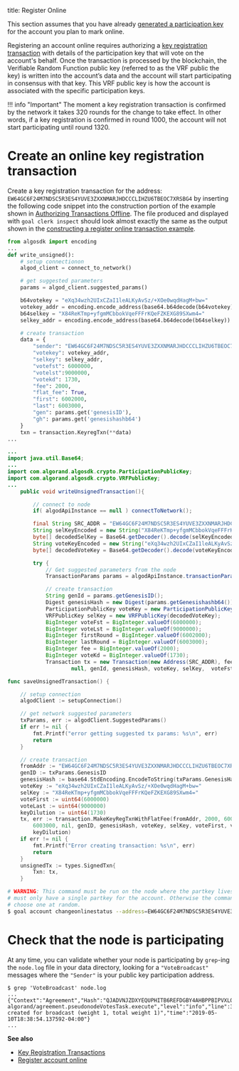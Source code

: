 title: Register Online

This section assumes that you have already [generated a participation key](generate_keys.md) for the account you plan to mark online. 

Registering an account online requires authorizing a [key registration transaction](../../feature-guides/transactions.md#key-registration-transaction) with details of the participation key that will vote on the account's behalf. Once the transaction is processed by the blockchain, the Verifiable Random Function public key (referred to as the VRF public the key) is written into the account’s data and the account will start participating in consensus with that key. This VRF public key is how the account is associated with the specific participation keys.

!!! info "Important"
	The moment a key registration transaction is confirmed by the network it takes 320 rounds for the change to take effect. In other words, if a key registration is confirmed in round 1000, the account will not start participating until round 1320.

# Create an online key registration transaction

Create a key registration transaction for the address: `EW64GC6F24M7NDSC5R3ES4YUVE3ZXXNMARJHDCCCLIHZU6TBEOC7XRSBG4` by inserting the following code snippet into the construction portion of the example shown in [Authorizing Transactions Offline](../../feature-guides/offline_transactions.md#unsigned-transaction-file-operations). The file produced and displayed with `goal clerk inspect` should look almost exactly the same as the output shown in the [constructing a register online transaction example](../../feature-guides/transactions.md#register-account-online). 


```python tab="Python"
from algosdk import encoding
...
def write_unsigned():
	# setup connectionon
    algod_client = connect_to_network()

    # get suggested parameters
    params = algod_client.suggested_params()

    b64votekey = "eXq34wzh2UIxCZaI1leALKyAvSz/+XOe0wqdHagM+bw="
    votekey_addr = encoding.encode_address(base64.b64decode(b64votekey))
    b64selkey = "X84ReKTmp+yfgmMCbbokVqeFFFrKQeFZKEXG89SXwm4="
    selkey_addr = encoding.encode_address(base64.b64decode(b64selkey))

    # create transaction
    data = {
        "sender": "EW64GC6F24M7NDSC5R3ES4YUVE3ZXXNMARJHDCCCLIHZU6TBEOC7XRSBG4",
        "votekey": votekey_addr,
        "selkey": selkey_addr,
        "votefst": 6000000,
        "votelst":9000000,
        "votekd": 1730,
        "fee": 2000,
        "flat_fee": True,
        "first": 6002000,
        "last": 6003000,
        "gen": params.get('genesisID'),
        "gh": params.get('genesishashb64')
    }
    txn = transaction.KeyregTxn(**data)
...
```

```java tab="Java"
...
import java.util.Base64;
...
import com.algorand.algosdk.crypto.ParticipationPublicKey;
import com.algorand.algosdk.crypto.VRFPublicKey;
...
    public void writeUnsignedTransaction(){

        // connect to node
        if( algodApiInstance == null ) connectToNetwork();

        final String SRC_ADDR = "EW64GC6F24M7NDSC5R3ES4YUVE3ZXXNMARJHDCCCLIHZU6TBEOC7XRSBG4";
        String selKeyEncoded = new String("X84ReKTmp+yfgmMCbbokVqeFFFrKQeFZKEXG89SXwm4=");
        byte[] decodedSelKey = Base64.getDecoder().decode(selKeyEncoded);
        String voteKeyEncoded = new String("eXq34wzh2UIxCZaI1leALKyAvSz/+XOe0wqdHagM+bw=");
        byte[] decodedVoteKey = Base64.getDecoder().decode(voteKeyEncoded);

        try {
            // Get suggested parameters from the node
            TransactionParams params = algodApiInstance.transactionParams();

            // create transaction
            String genId = params.getGenesisID();
            Digest genesisHash = new Digest(params.getGenesishashb64());
            ParticipationPublicKey voteKey = new ParticipationPublicKey(decodedSelKey);
            VRFPublicKey selKey = new VRFPublicKey(decodedVoteKey);
            BigInteger voteFst = BigInteger.valueOf(6000000);
            BigInteger voteLst = BigInteger.valueOf(9000000);
            BigInteger firstRound = BigInteger.valueOf(6002000);
            BigInteger lastRound = BigInteger.valueOf(6003000);
            BigInteger fee = BigInteger.valueOf(2000);
            BigInteger voteKd = BigInteger.valueOf(1730);
            Transaction tx = new Transaction(new Address(SRC_ADDR), fee, firstRound, lastRound,
                    null, genId, genesisHash, voteKey, selKey,  voteFst, voteLst, voteKd);
```

```go tab="Go"
func saveUnsignedTransaction() {

	// setup connection
	algodClient := setupConnection()

	// get network suggested parameters
	txParams, err := algodClient.SuggestedParams()
	if err != nil {
		fmt.Printf("error getting suggested tx params: %s\n", err)
		return
	}

	// create transaction
	fromAddr := "EW64GC6F24M7NDSC5R3ES4YUVE3ZXXNMARJHDCCCLIHZU6TBEOC7XRSBG4"
	genID := txParams.GenesisID
	genesisHash := base64.StdEncoding.EncodeToString(txParams.GenesisHash)
	voteKey := "eXq34wzh2UIxCZaI1leALKyAvSz/+XOe0wqdHagM+bw="
	selKey := "X84ReKTmp+yfgmMCbbokVqeFFFrKQeFZKEXG89SXwm4="
	voteFirst := uint64(6000000)
	voteLast := uint64(9000000)
	keyDilution := uint64(1730)
	tx, err := transaction.MakeKeyRegTxnWithFlatFee(fromAddr, 2000, 6002000,
		6003000, nil, genID, genesisHash, voteKey, selKey, voteFirst, voteLast,
		keyDilution)
	if err != nil {
		fmt.Printf("Error creating transaction: %s\n", err)
		return
	}
	unsignedTx := types.SignedTxn{
		Txn: tx,
	}
```

```zsh tab="goal"
# WARNING: This command must be run on the node where the partkey lives and the node
# must only have a single partkey for the account. Otherwise the command will
# choose one at random.
$ goal account changeonlinestatus --address=EW64GC6F24M7NDSC5R3ES4YUVE3ZXXNMARJHDCCCLIHZU6TBEOC7XRSBG4 --fee=2000 --firstvalid=6002000 --lastvalid=6003000 --online=true --txfile=online.txn
```

# Check that the node is participating

At any time, you can validate whether your node is participating by `grep`-ing the `node.log` file in your data directory, looking for a `"VoteBroadcast"` messages where the `"Sender"` is your public key participation address.

```
$ grep 'VoteBroadcast' node.log
...
{"Context":"Agreement","Hash":"QJADVNJZDXYEQUPHITB6REFDGBY4AHBPPBIPVXLOPOASZA4T3PIA","ObjectPeriod":0,"ObjectRound":896659,"ObjectStep":2,"Period":0,"Round":0,"Sender":"3IE2GDYYSI56U53AQ6UUWRGAIGG5D4RHWLMCXJOPWQJA2ABF2X2A","Step":0,"Type":"VoteBroadcast","Weight":1,"WeightTotal":1,"file":"pseudonode.go","function":"github.com/algorand/go-algorand/agreement.pseudonodeVotesTask.execute","level":"info","line":344,"msg":"vote created for broadcast (weight 1, total weight 1)","time":"2019-05-10T18:38:54.137592-04:00"}
...
```

**See also**

- [Key Registration Transactions](../../feature-guides/transactions.md#key-registration-transaction)
- [Register account online](../../feature-guides/transactions.md#register-account-online)